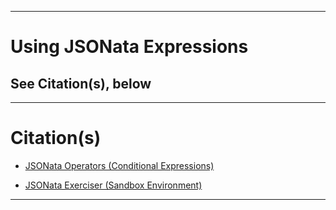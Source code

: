 <hr />

# Using JSONata Expressions
## See Citation(s), below

<hr />

# Citation(s)

- [JSONata Operators (Conditional Expressions)](https://docs.jsonata.org/comparison-operators)

- [JSONata Exerciser (Sandbox Environment)](https://try.jsonata.org/)

<hr />